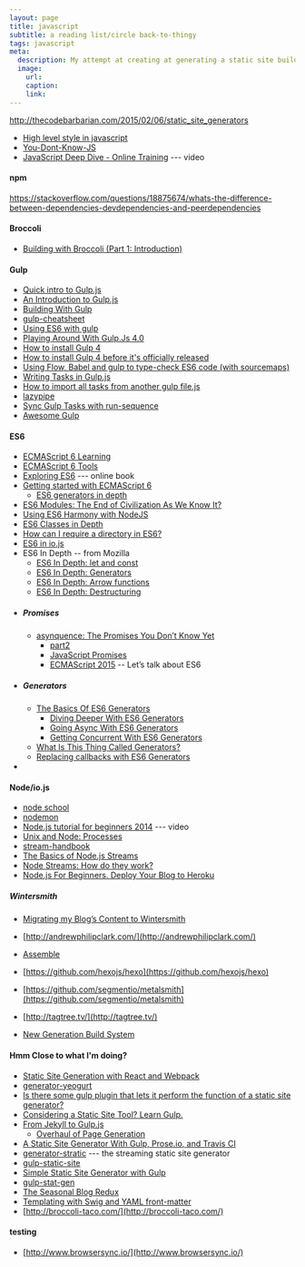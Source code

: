 ```yaml
---
layout: page
title: javascript
subtitle: a reading list/circle back-to-thingy
tags: javascript
meta:
  description: My attempt at creating at generating a static site build system
  image:
    url:
    caption:
    link:
---
```


http://thecodebarbarian.com/2015/02/06/static_site_generators

* [High level style in javascript](https://gist.github.com/dominictarr/2401787)
* [You-Dont-Know-JS](https://github.com/getify/You-Dont-Know-JS/)
* [JavaScript Deep Dive - Online Training](https://www.youtube.com/playlist?list=PL2OMOVtxSKTjfubrJEoJwJa1BfhbHxpzx) --- video

#### npm
https://stackoverflow.com/questions/18875674/whats-the-difference-between-dependencies-devdependencies-and-peerdependencies
#### Broccoli
* [Building with Broccoli (Part 1: Introduction)](http://blog.reactandbethankful.com/posts/2015/07/11/building-with-broccoli-part-1-introduction/)

#### Gulp
* [Quick intro to Gulp.js](https://www.codefellows.org/blog/quick-intro-to-gulp-js)
* [An Introduction to Gulp.js](http://www.sitepoint.com/introduction-gulp-js/)
* [Building With Gulp](http://www.smashingmagazine.com/2014/06/building-with-gulp/)
* [gulp-cheatsheet](https://github.com/osscafe/gulp-cheatsheet)
* [Using ES6 with gulp](https://markgoodyear.com/2015/06/using-es6-with-gulp/)
* [Playing Around With Gulp.Js 4.0](http://www.brianprattdev.com/blog/posts/2015/5/playing-around-with-gulpjs.html)
* [How to install Gulp 4](http://blog.reactandbethankful.com/posts/2015/05/01/how-to-install-gulp-4/)
* [How to install Gulp 4 before it's officially released](https://demisx.github.io/gulp4/2015/01/15/install-gulp4.html)
* [Using Flow, Babel and gulp to type-check ES6 code (with sourcemaps)](http://www.keendevelopment.ch/flow-babel-gulp-es6/)
* [Writing Tasks in Gulp.js](http://www.pixeldonor.com/2014/feb/20/writing-tasks-gulpjs/)
* [How to import all tasks from another gulp file.js](https://stackoverflow.com/questions/25518870/how-to-import-all-tasks-from-another-gulp-file-js)
* [lazypipe](https://www.npmjs.com/package/lazypipe)
* [Sync Gulp Tasks with run-sequence](http://davidwalsh.name/gulp-run-sequence)
* [Awesome Gulp](https://alferov.github.io/awesome-gulp/)

#### ES6
* [ECMAScript 6 Learning](https://github.com/ericdouglas/ES6-Learning)
* [ECMAScript 6 Tools](https://github.com/addyosmani/es6-tools)
* [Exploring ES6](http://exploringjs.com/es6/index.html) --- online book
* [Getting started with ECMAScript 6](http://www.2ality.com/2015/08/getting-started-es6.html)
   * [ES6 generators in depth](http://www.2ality.com/2015/03/es6-generators.html)
* [ES6 Modules: The End of Civilization As We Know It?](https://medium.com/@brianleroux/es6-modules-amd-and-commonjs-c1acefbe6fc0)
* [Using ES6 Harmony with NodeJS](https://www.airpair.com/javascript/posts/using-es6-harmony-with-nodejs)
* [ES6 Classes in Depth](http://ponyfoo.com/articles/es6-classes-in-depth)
* [How can I require a directory in ES6?](https://stackoverflow.com/questions/30001832/how-can-i-require-a-directory-in-es6)
* [ES6 in io.js](http://davidwalsh.name/es6-io)
* ES6 In Depth -- from Mozilla
   * [ES6 In Depth: let and const](https://hacks.mozilla.org/2015/07/es6-in-depth-let-and-const/)
   * [ES6 In Depth: Generators](https://hacks.mozilla.org/2015/05/es6-in-depth-generators/)
   * [ES6 In Depth: Arrow functions](https://hacks.mozilla.org/2015/06/es6-in-depth-arrow-functions/)
   * [ES6 In Depth: Destructuring](https://hacks.mozilla.org/2015/05/es6-in-depth-destructuring/)
* ##### Promises
   * [asynquence: The Promises You Don’t Know Yet](http://davidwalsh.name/asynquence-part-1)
      * [part2](http://davidwalsh.name/asynquence-part-2)
      * [JavaScript Promises](http://www.html5rocks.com/en/tutorials/es6/promises/)
      * [ECMAScript 2015](https://medium.com/ecmascript-2015) -- Let’s talk about ES6
* ##### Generators
   * [The Basics Of ES6 Generators](http://davidwalsh.name/es6-generators)
      * [Diving Deeper With ES6 Generators](http://davidwalsh.name/es6-generators-dive)
      * [Going Async With ES6 Generators](http://davidwalsh.name/async-generators)
      * [Getting Concurrent With ES6 Generators](http://davidwalsh.name/concurrent-generators)
   * [What Is This Thing Called Generators?](http://tobyho.com/2013/06/16/what-are-generators/)
   * [Replacing callbacks with ES6 Generators](http://modernweb.com/2014/02/10/replacing-callbacks-with-es6-generators/)
*

#### Node/io.js
* [node school](http://nodeschool.io/)
* [nodemon](https://github.com/remy/nodemon)
* [Node.js tutorial for beginners 2014](http://learncodeacademy.web.tv/video/nodejs-tutorial-for-beginners-2014-an-introduction-to-nodejs-with-expressjs-webtv__tgbawg8cpvi) --- video
* [Unix and Node: Processes](http://dailyjs.com/2012/03/22/unix-node-processes/)
* [stream-handbook](https://github.com/substack/stream-handbook)
* [The Basics of Node.js Streams](http://www.sitepoint.com/basics-node-js-streams/)
* [Node Streams: How do they work?](http://maxogden.com/node-streams.html)
* [Node.js For Beginners. Deploy Your Blog to Heroku](http://howtonode.org/deploy-blog-to-heroku)

##### Wintersmith
* [Migrating my Blog’s Content to Wintersmith](http://marcocarag.com/2014/03/30/migrating-my-blog-s-content-to-wintersmith/)
* [http://andrewphilipclark.com/](http://andrewphilipclark.com/)

* [Assemble](http://assemble.io/)
* [https://github.com/hexojs/hexo](https://github.com/hexojs/hexo)
* [https://github.com/segmentio/metalsmith](https://github.com/segmentio/metalsmith)
* [http://tagtree.tv/](http://tagtree.tv/)
* [New Generation Build System](https://github.com/flyjs/fly)

#### Hmm Close to what I'm doing?
* [Static Site Generation with React and Webpack](http://jxnblk.com/writing/posts/static-site-generation-with-react-and-webpack/)
* [generator-yeogurt](https://github.com/larsonjj/generator-yeogurt)
* [Is there some gulp plugin that lets it perform the function of a static site generator?](https://stackoverflow.com/questions/23227248/is-there-some-gulp-plugin-that-lets-it-perform-the-function-of-a-static-site-gen)
* [Considering a Static Site Tool? Learn Gulp.](https://medium.com/objects-in-space/considering-a-static-site-tool-learn-gulp-2fd5f9821fc4)
* [From Jekyll to Gulp.js](http://www.rioki.org/2014/06/09/jekyll-to-gulp.html)
   * [Overhaul of Page Generation](http://www.rioki.org/2014/12/02/overhaul-of-page-generation.html)
* [A Static Site Generator With Gulp, Prose.io, and Travis CI](http://blog.crushingpennies.com/a-static-site-generator-with-gulp-proseio-and-travis-ci.html)
* [generator-stratic](https://github.com/strugee/generator-stratic) --- the streaming static site generator
* [gulp-static-site](https://github.com/wires/gulp-static-site)
* [Simple Static Site Generator with Gulp](https://gist.github.com/andrewdc/10659265)
* [gulp-stat-gen](https://github.com/belgac/gulp-stat-gen)
* [The Seasonal Blog Redux](http://jlongster.com/May-the-Redux-Be-With-You)
* [Templating with Swig and YAML front-matter](https://github.com/gulpjs/gulp/blob/master/docs/recipes/templating-with-swig-and-yaml-front-matter.md)
* [http://broccoli-taco.com/](http://broccoli-taco.com/)

#### testing
* [http://www.browsersync.io/](http://www.browsersync.io/)
